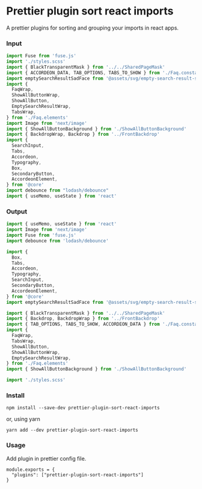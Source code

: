 # Prettier plugin sort react imports

A prettier plugins for sorting and grouping your imports in react apps.

### Input

```javascript
import Fuse from 'fuse.js'
import './styles.scss'
import { BlackTransparentMask } from '../../SharedPageMask'
import { ACCORDEON_DATA, TAB_OPTIONS, TABS_TO_SHOW } from './Faq.constants'
import emptySearchResultSadFace from '@assets/svg/empty-search-result-sad-face.svg'
import {
  FaqWrap,
  ShowAllButtonWrap,
  ShowAllButton,
  EmptySearchResultWrap,
  TabsWrap,
} from './Faq.elements'
import Image from 'next/image'
import { ShowAllButtonBackground } from './ShowAllButtonBackground'
import { BackdropWrap, Backdrop } from '../FrontBackdrop'
import {
  SearchInput,
  Tabs,
  Accordeon,
  Typography,
  Box,
  SecondaryButton,
  AccordeonElement,
} from '@core'
import debounce from "lodash/debounce"
import { useMemo, useState } from 'react'
```


### Output

```javascript
import { useMemo, useState } from 'react'
import Image from 'next/image'
import Fuse from 'fuse.js'
import debounce from 'lodash/debounce'

import {
  Box,
  Tabs,
  Accordeon,
  Typography,
  SearchInput,
  SecondaryButton,
  AccordeonElement,
} from '@core'
import emptySearchResultSadFace from '@assets/svg/empty-search-result-sad-face.svg'

import { BlackTransparentMask } from '../../SharedPageMask'
import { Backdrop, BackdropWrap } from '../FrontBackdrop'
import { TAB_OPTIONS, TABS_TO_SHOW, ACCORDEON_DATA } from './Faq.constants'
import {
  FaqWrap,
  TabsWrap,
  ShowAllButton,
  ShowAllButtonWrap,
  EmptySearchResultWrap,
} from './Faq.elements'
import { ShowAllButtonBackground } from './ShowAllButtonBackground'

import './styles.scss'
```

### Install

```shell script
npm install --save-dev prettier-plugin-sort-react-imports
```

or, using yarn

```shell script
yarn add --dev prettier-plugin-sort-react-imports
```

### Usage
Add plugin in prettier config file.

```ecmascript 6
module.exports = {
  "plugins": ["prettier-plugin-sort-react-imports"]
}
```
